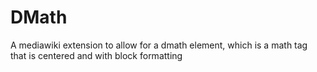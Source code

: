 # DMath
A mediawiki extension to allow for a dmath element, which is a math tag that is centered and with block formatting
